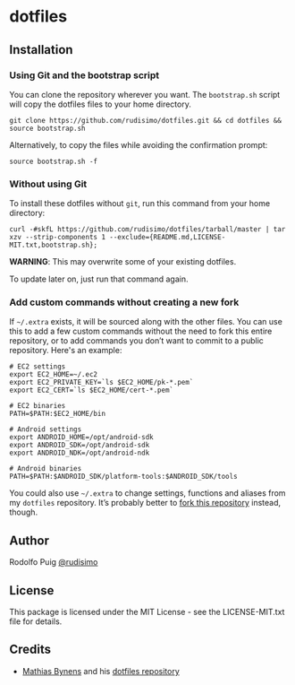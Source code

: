 dotfiles
========

Installation
------------

### Using Git and the bootstrap script

You can clone the repository wherever you want. The `bootstrap.sh` script will copy the dotfiles files to your home directory.

    git clone https://github.com/rudisimo/dotfiles.git && cd dotfiles && source bootstrap.sh

Alternatively, to copy the files while avoiding the confirmation prompt:

    source bootstrap.sh -f

### Without using Git

To install these dotfiles without `git`, run this command from your home directory:

    curl -#skfL https://github.com/rudisimo/dotfiles/tarball/master | tar xzv --strip-components 1 --exclude={README.md,LICENSE-MIT.txt,bootstrap.sh};

**WARNING**: This may overwrite some of your existing dotfiles.

To update later on, just run that command again.

### Add custom commands without creating a new fork

If `~/.extra` exists, it will be sourced along with the other files. You can use this to add a few custom commands without the need to fork this entire repository, or to add commands you don’t want to commit to a public repository.
Here's an example:

    # EC2 settings
    export EC2_HOME=~/.ec2
    export EC2_PRIVATE_KEY=`ls $EC2_HOME/pk-*.pem`
    export EC2_CERT=`ls $EC2_HOME/cert-*.pem`

    # EC2 binaries
    PATH=$PATH:$EC2_HOME/bin

    # Android settings
    export ANDROID_HOME=/opt/android-sdk
    export ANDROID_SDK=/opt/android-sdk
    export ANDROID_NDK=/opt/android-ndk

    # Android binaries
    PATH=$PATH:$ANDROID_SDK/platform-tools:$ANDROID_SDK/tools

You could also use `~/.extra` to change settings, functions and aliases from my `dotfiles` repository. It’s probably better to [fork this repository](https://github.com/rudisimo/dotfiles/fork) instead, though.

Author
------

Rodolfo Puig [@rudisimo](http://twitter.com/rudisimo "Follow @rudisimo on Twitter")

License
-------

This package is licensed under the MIT License - see the LICENSE-MIT.txt file for details.

Credits
-------

* [Mathias Bynens](http://mathiasbynens.be/) and his [dotfiles repository](https://github.com/mathiasbynens/dotfiles)
